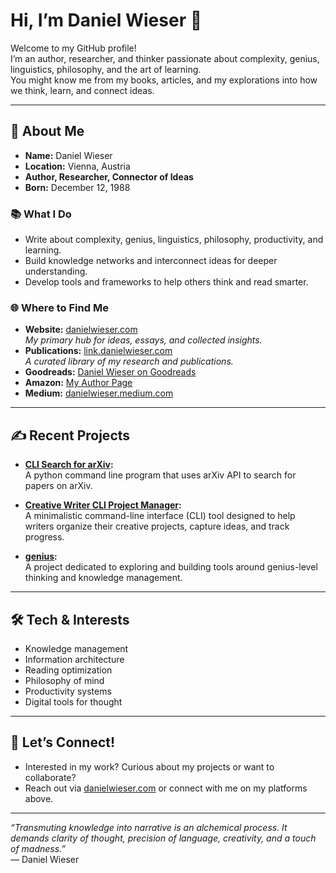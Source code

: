 # Hi, I’m Daniel Wieser 👋

Welcome to my GitHub profile!  
I’m an author, researcher, and thinker passionate about complexity, genius, linguistics, philosophy, and the art of learning.  
You might know me from my books, articles, and my explorations into how we think, learn, and connect ideas.

---

## 🚀 About Me

- **Name:** Daniel Wieser  
- **Location:** Vienna, Austria  
- **Author, Researcher, Connector of Ideas**  
- **Born:** December 12, 1988

### 📚 What I Do

- Write about complexity, genius, linguistics, philosophy, productivity, and learning.
- Build knowledge networks and interconnect ideas for deeper understanding.
- Develop tools and frameworks to help others think and read smarter.

### 🌐 Where to Find Me

- **Website:** [danielwieser.com](https://danielwieser.com/)  
  _My primary hub for ideas, essays, and collected insights._
- **Publications:** [link.danielwieser.com](https://link.danielwieser.com/)  
  _A curated library of my research and publications._
- **Goodreads:** [Daniel Wieser on Goodreads](https://www.goodreads.com/author/show/7503336.Daniel_Wieser)
- **Amazon:** [My Author Page](https://www.amazon.com/stores/author/B0C94K83J8)
- **Medium:** [danielwieser.medium.com](https://danielwieser.medium.com/books)

---

## ✍️ Recent Projects

- **[CLI Search for arXiv](https://github.com/wieserd/cli-search-for-arXiv):**  
  A python command line program that uses arXiv API to search for papers on arXiv.

- **[Creative Writer CLI Project Manager](https://github.com/wieserd/creative_writer_cli_project_manager):**  
  A minimalistic command-line interface (CLI) tool designed to help writers organize their creative projects, capture ideas, and track progress.  

- **[genius](https://github.com/wieserd/genius):**  
  A project dedicated to exploring and building tools around genius-level thinking and knowledge management.


---

## 🛠️ Tech & Interests

- Knowledge management
- Information architecture
- Reading optimization
- Philosophy of mind
- Productivity systems
- Digital tools for thought

---

## 🙏 Let’s Connect!

- Interested in my work? Curious about my projects or want to collaborate?
- Reach out via [danielwieser.com](https://danielwieser.com/) or connect with me on my platforms above.

---

_“Transmuting knowledge into narrative is an alchemical process. It demands clarity of thought, precision of language, creativity, and a touch of madness.”_  
— Daniel Wieser
